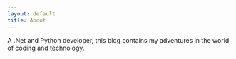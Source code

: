 ```yaml
---
layout: default
title: About
---
```


A .Net and Python developer, this blog contains my adventures in the world of coding and technology.